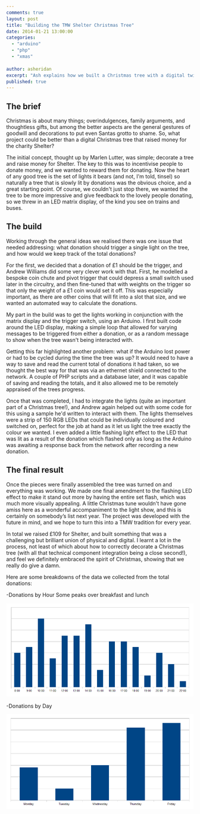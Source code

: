 ```yaml
---
comments: true
layout: post
title: "Building the TMW Shelter Christmas Tree"
date: 2014-01-21 13:00:00
categories:
  - "arduino"
  - "php"
  - "xmas"

author: asheridan
excerpt: "Ash explains how we built a Christmas tree with a digital twist."
published: true
---
```


## The brief

Christmas is about many things; overindulgences, family arguments, and thoughtless gifts, but among the better aspects are the general gestures of goodwill and decorations to put even Santas grotto to shame. So, what project could be better than a digital Christmas tree that raised money for the charity Shelter?

The initial concept, thought up by Marlen Lutter, was simple; decorate a tree and raise money for Shelter. The key to this was to incentivise people to donate money, and we wanted to reward them for donating. Now the heart of any good tree is the set of lights it bears (and not, I'm told, tinsel) so naturally a tree that is slowly lit by donations was the obvious choice, and a great starting point. Of course, we couldn't just stop there, we wanted the tree to be more impressive and give feedback to the lovely people donating, so we threw in an LED matrix display, of the kind you see on trains and buses.

## The build

Working through the general ideas we realised there was one issue that needed addressing: what donation should trigger a single light on the tree, and how would we keep track of the total donations?

For the first, we decided that a donation of £1 should be the trigger, and Andrew Williams did some very clever work with that. First, he modelled a bespoke coin chute and pivot trigger that could depress a small switch used later in the circuitry, and then fine-tuned that with weights on the trigger so that only the weight of a £1 coin would set it off. This was especially important, as there are other coins that will fit into a slot that size, and we wanted an automated way to calculate the donations.

My part in the build was to get the lights working in conjunction with the matrix display and the trigger switch, using an Arduino. I first built code around the LED display, making a simple loop that allowed for varying messages to be triggered from either a donation, or as a random message to show when the tree wasn't being interacted with.

Getting this far highlighted another problem: what if the Arduino lost power or had to be cycled during the time the tree was up? It would need to have a way to save and read the current total of donations it had taken, so we thought the best way for that was via an ethernet shield connected to the network. A couple of PHP scripts and a database later, and it was capable of saving and reading the totals, and it also allowed me to be remotely appraised of the trees progress.

Once that was completed, I had to integrate the lights (quite an important part of a Christmas tree!), and Andrew again helped out with some code for this using a sample he'd written to interact with them. The lights themselves were a strip of 150 RGB LEDs that could be individually coloured and switched on, perfect for the job at hand as it let us light the tree exactly the colour we wanted. I even added a little flashing light effect to the LED that was lit as a result of the donation which flashed only as long as the Arduino was awaiting a response back from the network after recording a new donation.

## The final result

Once the pieces were finally assembled the tree was turned on and everything was working. We made one final amendment to the flashing LED effect to make it stand out more by having the entire set flash, which was much more visually appealing. A little Christmas tune wouldn't have gone amiss here as a wonderful accompaniment to the light show, and this is certainly on somebody’s list next year. The project was developed with the future in mind, and we hope to turn this into a TMW tradition for every year.

In total we raised £109 for Shelter, and built something that was a challenging but brilliant union of physical and digital. I learnt a lot in the process, not least of which about how to correctly decorate a Christmas tree (with all that technical component integration being a close second!), and feel we definitely embraced the spirit of Christmas, showing that we really do give a damn.

Here are some breakdowns of the data we collected from the total donations:

-Donations by Hour
Some peaks over breakfast and lunch

<img src="/img/blog/tmw-shelter-christmas-tree/donations_by_hour.png" alt="Donations by Hour">

-Donations by Day

<img src="/img/blog/tmw-shelter-christmas-tree/donations_by_day.png" alt="Donations by Day">